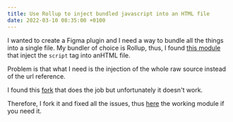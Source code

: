 ```yaml
---
title: Use Rollup to inject bundled javascript into an HTML file
date: 2022-03-10 08:35:00 +0100
---
```




I wanted to create a Figma plugin and I need a way to bundle all the things into a single file. My bundler of choice is Rollup, thus, I found [this module](https://github.com/bengsfort/rollup-plugin-generate-html-template) that inject the `script` tag into anHTML file.

Problem is that what I need is the injection of the whole raw source instead of the url reference.

I found this [fork](https://github.com/lgirma/rollup-plugin-generate-html-template) that does the job but unfortunately it doesn't work.

Therefore, I fork it and fixed all the issues, thus [here](https://github.com/presenta-software/rollup-plugin-generate-html-template) the working module if you need it.